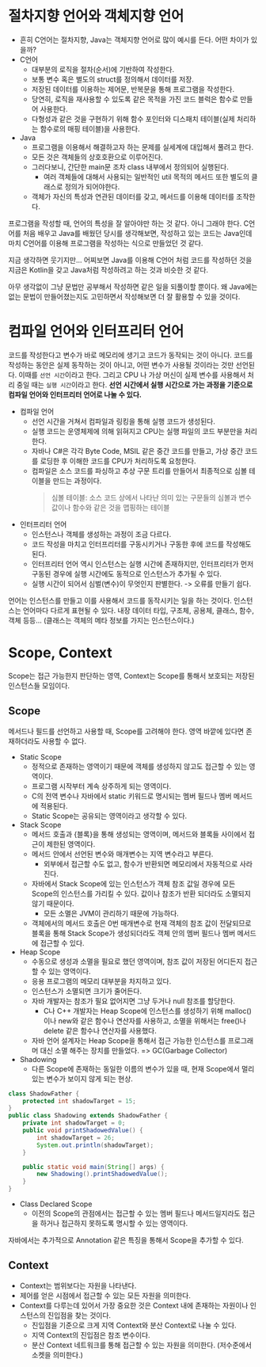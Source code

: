 # 절차지향 언어와 객체지향 언어
- 흔히 C언어는 절차지향, Java는 객체지향 언어로 많이 예시를 든다. 어떤 차이가 있을까?
- C언어
    - 대부분의 로직을 절차(순서)에 기반하여 작성한다.
    - 보통 변수 혹은 별도의 struct를 정의해서 데이터를 저장.
    - 저장된 데이터를 이용하는 제어문, 반복문을 통해 프로그램을 작성한다.
    - 당연히, 로직을 재사용할 수 있도록 같은 목적을 가진 코드 블럭은 함수로 만들어 사용한다.
    - 다형성과 같은 것을 구현하기 위해 함수 포인터와 디스패치 테이블(실제 처리하는 함수로의 매핑 테이블)을 사용한다.
- Java
    - 프로그램을 이용해서 해결하고자 하는 문제를 실세계에 대입해서 풀려고 한다.
    - 모든 것은 객체들의 상호호환으로 이루어진다.
    - 그러다보니, 간단한 main문 조차 class 내부에서 정의되어 실행된다.
        - 여러 객체들에 대해서 사용되는 일반적인 util 목적의 메서드 또한 별도의 클래스로 정의가 되어야한다.
    - 객체가 자신의 특성과 연관된 데이터를 갖고, 메서드를 이용해 데이터를 조작한다.

프로그램을 작성할 때, 언어의 특성을 잘 알아야만 하는 것 같다. 아니 그래야 한다.
C언어를 처음 배우고 Java를 배웠던 당시를 생각해보면, 작성하고 있는 코드는 Java인데 마치 C언어를 이용해 프로그램을 작성하는 식으로 만들었던 것 같다.

지금 생각하면 웃기지만... 어찌보면 Java를 이용해 C언어 처럼 코드를 작성하던 것을 지금은 Kotlin을 갖고 Java처럼 작성하려고 하는 것과 비슷한 것 같다. 

아무 생각없이 그냥 문법만 공부해서 작성하면 같은 일을 되풀이할 뿐이다. 왜 Java에는 없는 문법이 만들어졌는지도 고민하면서 작성해보면 더 잘 활용할 수 있을 것이다.

# 컴파일 언어와 인터프리터 언어
코드를 작성한다고 변수가 바로 메모리에 생기고 코드가 동작되는 것이 아니다. 코드를 작성하는 동안은 실제 동작하는 것이 아니고, 어떤 변수가 사용될 것이라는 것만 선언된다. 이때를 `선언 시간`이라고 한다. 그리고 CPU
나 가상 머신이 실제 변수를 사용해서 처리 중일 때는 `실행 시간`이라고 한다. **선언 시간에서 실행 시간으로 가는 과정을 기준으로 컴파일 언어와 인터프리터 언어로 나눌 수 있다.**

- 컴파일 언어
    - 선언 시간을 거쳐서 컴파일과 링킹을 통해 실행 코드가 생성된다.
    - 실행 코드는 운영체제에 의해 읽혀지고 CPU는 실행 파일의 코드 부분만을 처리한다.
    - 자바나 C#은 각각 Byte Code, MSIL 같은 중간 코드를 만들고, 가상  중간 코드를 로딩한 후 이해한 코드를 CPU가 처리하도록 요청한다.
    - 컴파일은 소스 코드를 파싱하고 추상 구문 트리를 만들어서 최종적으로 심볼 테이블을 만드는 과정이다.
        >심볼 테이블: 소스 코드 상에서 나타난 의미 있는 구문들의 심볼과 변수 값이나 함수와 같은 것을 맵핑하는 테이블
- 인터프리터 언어
    - 인스턴스나 객체를 생성하는 과정이 조금 다르다.
    - 코드 작성을 마치고 인터프리터를 구동시키거나 구동한 후에 코드를 작성해도 된다.
    - 인터프리터 언어 역시 인스턴스는 실행 시간에 존재하지만, 인터프리터가 먼저 구동된 경우에 실행 시간에도 동적으로 인스턴스가 추가될 수 있다.
    - 실행 시간이 되어서 심벌(변수)이 무엇인지 판별한다. -> 오류를 만들기 쉽다.

언어는 인스턴스를 만들고 이를 사용해서 코드를 동작시키는 일을 하는 것이다. 인스턴스는 언어마다 다르게 표현될 수 있다. 내장 데이터 타입, 구조체, 공용체, 클래스, 함수, 객체 등등... (클래스는 객체의 메타 정보를 가지는 인스턴스이다.)

# Scope, Context
Scope는 접근 가능한지 판단하는 영역, Context는 Scope를 통해서 보호되는 저장된 인스턴스들 모임이다.

## Scope
메서드나 필드를 선언하고 사용할 때, Scope를 고려해야 한다. 영역 바깥에 있다면 존재하더라도 사용할 수 없다.

- Static Scope
    - 정적으로 존재하는 영역이기 때문에 객체를 생성하지 않고도 접근할 수 있는 영역이다.
    - 프로그램 시작부터 계속 상주하게 되는 영역이다.
    - C의 전역 변수나 자바에서 static 키워드로 명시되는 멤버 필드나 멤버 메서드에 적용된다.
    - Static Scope는 공유되는 영역이라고 생각할 수 있다.
- Stack Scope
    - 메서드 호출과 {블록}을 통해 생성되는 영역이며, 메서드와 블록들 사이에서 접근이 제한된 영역이다.
    - 메서드 안에서 선언된 변수와 매개변수는 지역 변수라고 부른다.
        - 외부에서 접근할 수도 없고, 함수가 반환되면 메모리에서 자동적으로 사라진다.
    - 자바에서 Stack Scope에 있는 인스턴스가 객체 참조 값일 경우에 모든 Scope의 인스턴스를 가리킬 수 있다. 값이나 참조가 반환 되더라도 소멸되지 않기 때문이다.
        - 모든 소멸은 JVM이 관리하기 때문에 가능하다.
    - 객체에서의 메서드 호출은 0번 매개변수로 현재 객체의 참조 값이 전달되므로 블록을 통해 Stack Scope가 생성되더라도 객체 안의 멤버 필드나 멤버 메서드에 접근할 수 있다.
- Heap Scope
    - 수동으로 생성과 소멸을 필요로 했던 영역이며, 참조 값이 저장된 어디든지 접근할 수 있는 영역이다.
    - 응용 프로그램의 메모리 대부분을 차지하고 있다.
    - 인스턴스가 소멸되면 크기가 줄어든다.
    - 자바 개발자는 참조가 필요 없어지면 그냥 두거나 null 참조를 할당한다.
        - C나 C++ 개발자는 Heap Scope에 인스턴스를 생성하기 위해 malloc()이나 new와 같은 함수나 연산자를 사용하고, 소멸을 위해서는 free()나 delete 같은 함수나 연산자를 사용했다.
    - 자바 언어 설계자는 Heap Scope을 통해서 접근 가능한 인스턴스를 프로그래머 대신 소멸 해주는 장치를 만들었다. => GC(Garbage Collector)
- Shadowing
    - 다른 Scope에 존재하는 동일한 이름의 변수가 있을 때, 현재 Scope에서 멀리 있는 변수가 보이지 않게 되는 현상.
```java
class ShadowFather {
    protected int shadowTarget = 15;
}
public class Shadowing extends ShadowFather {
    private int shadowTarget = 0;
    public void printShadowedValue() {
        int shadowTarget = 26;
        System.out.println(shadowTarget);
    }

    public static void main(String[] args) {
        new Shadowing().printShadowedValue();
    }
}
```
- Class Declared Scope
    - 이전의 Scope의 관점에서는 접근할 수 있는 멤버 필드나 메서드일지라도 접근을 하거나 접근하지 못하도록 명시할 수 있는 영역이다.

자바에서는 추가적으로 Annotation 같은 특징을 통해서 Scope을 추가할 수 있다.

## Context
- Context는 범위보다는 자원을 나타낸다.
- 제어를 얻은 시점에서 접근할 수 있는 모든 자원을 의미한다.
- Context를 다루는데 있어서 가장 중요한 것은 Context 내에 존재하는 자원이나 인스턴스의 진입점을 찾는 것이다.
    - 진입점을 기준으로 크게 지역 Context와 분산 Context로 나눌 수 있다.
    - 지역 Context의 진입점은 참조 변수이다.
    - 분산 Context 네트워크를 통해 접근할 수 있는 자원을 의미한다. (저수준에서 소켓을 의미한다.)
